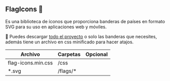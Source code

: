 ## FlagIcons 👋 
Es una biblioteca de íconos que proporciona banderas de países en formato SVG para su uso en aplicaciones web y móviles.

💾 Puedes descargar [todo el proyecto](https://flagicons.lipis.dev/) o solo las banderas que necesites, además tiene un archivo en css minificado para hacer atajos.

| Archivo               |  Carpetas                | Opcional  |
|-----------------------|--------------------------|-----------| 
| flag-icons.min.css      | /css                   |           | 
| *.svg   |  /flags/*                |           |
